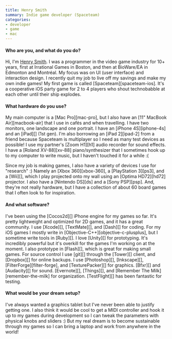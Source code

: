 ```yaml
---
title: Henry Smith
summary: Indie game developer (Spaceteam)
categories:
- developer
- game
- mac
---
```


#### Who are you, and what do you do?

Hi, I'm [Henry Smith](http://www.sleepingbeastgames.com/blog/ "Henry's weblog."). I was a programmer in the video game industry for 10+ years, first at Irrational Games in Boston, and then at BioWare/EA in Edmonton and Montréal. My focus was on UI (user interface) and interaction design. I recently quit my job to live off my savings and make my own indie games! My first game is called [Spaceteam][spaceteam-ios]. It's a cooperative iOS party game for 2 to 4 players who shout technobabble at each other until their ship explodes.

#### What hardware do you use?

My main computer is a [Mac Pro][mac-pro], but I also have an [11" MacBook Air][macbook-air] that I use in cafés and when travelling. I have two monitors, one landscape and one portrait. I have an [iPhone 4S][iphone-4s] and an [iPad][] (1st gen). I'm also borrowing an [iPad 2][ipad-2] from a friend because Spaceteam is multiplayer so I need as many test devices as possible! I use my partner's [Zoom H1][h1] audio recorder for sound effects. I have a [Roland XV-88][xv-88] piano/synthesizer that I sometimes hook up to my computer to write music, but I haven't touched it for a while :(

Since my job is making games, I also have a variety of devices I use for "research" :) Namely an [Xbox 360][xbox-360], a [PlayStation 3][ps3], and a [Wii][], which I play projected onto my wall using an [Optima HD72][hd72] projector. I also have a [Nintendo DS][ds] and a [Sony PSP][psp]. And, they're not really hardware, but I have a collection of about 60 board games that I often look to for inspiration.

#### And what software?

I've been using the [Cocos2d][] iPhone engine for my games so far. It's pretty lightweight and optimized for 2D games, and it has a great community. I use [Xcode][], [TextMate][], and [Dash][] for coding. For my iOS games I mostly write in [Objective-C++][objective-c-plusplus], but I sometime write tools in [Ruby][]. I love [Unity][] for prototyping. It's incredibly powerful but it's overkill for the games I'm working on at the moment. I also prototype in [Flash][], which is great for making small games. For source control I use [git][] through the [Tower][] client, and [Dropbox][] for online backups. I use [Photoshop][], [Inkscape][], [FilterForge][filter-forge], and [TexturePacker][] for graphics. [Bfxr][] and [Audacity][] for sound. [Evernote][], [Things][], and [Remember The Milk][remember-the-milk] for organization. [TestFlight][] has been fantastic for testing.

#### What would be your dream setup?

I've always wanted a graphics tablet but I've never been able to justify getting one. I also think it would be cool to get a MIDI controller and hook it up to my games during development so I can tweak the parameters with physical knobs and sliders :) But my real dream is to become sustainable through my games so I can bring a laptop and work from anywhere in the world!
